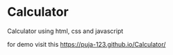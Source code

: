 # Calculator
Calculator using html, css and javascript

for demo visit this https://puja-123.github.io/Calculator/
